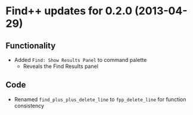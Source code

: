 # Find++ updates for 0.2.0 (2013-04-29)

## Functionality
- Added `Find: Show Results Panel` to command palette
    - Reveals the Find Results panel

## Code
- Renamed `find_plus_plus_delete_line` to `fpp_delete_line` for function consistency